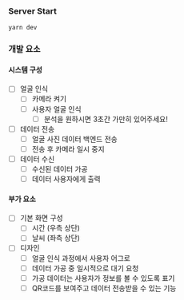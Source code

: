 ### Server Start
```
yarn dev
```

### 개발 요소 
#### 시스템 구성
- [ ] 얼굴 인식
    - [ ] 카메라 켜기
    - [ ] 사용자 얼굴 인식
        - [ ] 분석을 원하시면 3초간 가만히 있어주세요!
- [ ] 데이터 전송
    - [ ] 얼굴 사진 데이터 백엔드 전송
    - [ ] 전송 후 카메라 일시 중지
- [ ] 데이터 수신
    - [ ] 수신된 데이터 가공
    - [ ] 데이터 사용자에게 출력

#### 부가 요소
- [ ] 기본 화면 구성
    - [ ] 시간 (우측 상단)
    - [ ] 날씨 (좌측 상단)
- [ ] 디자인
    - [ ] 얼굴 인식 과정에서 사용자 어그로
    - [ ] 데이터 가공 중 일시적으로 대기 요청
    - [ ] 가공 데이터는 사용자가 정보를 볼 수 있도록 표기
    - [ ] QR코드를 보여주고 데이터 전송받을 수 있는 기능